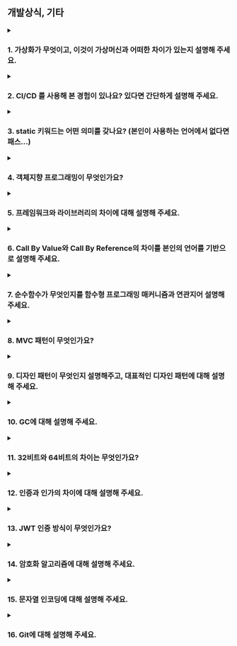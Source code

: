 ## 개발상식, 기타

<details>
  <summary><h3>1. 가상화가 무엇이고, 이것이 가상머신과 어떠한 차이가 있는지 설명해 주세요.</h3></summary>

### 가상화란?

가상화(Virtualization)는 물리적인 하드웨어 자원을 소프트웨어를 통해 추상화하여 여러 개의 가상 환경을 생성하는 기술입니다. 이를 통해 하나의 물리적 시스템에서 여러 운영 체제나 애플리케이션을 동시에 실행할 수 있습니다. 가상화는 자원의 효율적인 활용, 비용 절감, 유연성 향상을 목적으로 사용됩니다. 예를 들어, 서버 가상화는 하나의 물리 서버를 여러 가상 서버로 나누어 각각 독립적인 작업을 수행하게 할 수 있습니다.

가상화의 주요 유형에는 다음과 같은 것들이 있습니다:
- **서버 가상화**: 물리 서버를 여러 가상 서버로 분할.
- **데스크톱 가상화**: 가상 데스크톱 환경(VDI)을 제공.
- **네트워크 가상화**: 네트워크 자원을 가상 네트워크로 추상화.
- **스토리지 가상화**: 물리적 저장소를 가상 스토리지 풀(pool)로 관리.

가상화의 핵심 구성 요소는 **하이퍼바이저(Hypervisor)**로, 물리 하드웨어와 가상 환경 사이에서 자원을 관리하고分配(분배)하는 역할을 합니다. 하이퍼바이저는 Type 1(베어메탈)과 Type 2(호스티드)로 나뉩니다.

---

### 가상머신이란?

가상머신(Virtual Machine, VM)은 가상화를 통해 생성된 개별 가상 환경을 의미합니다. 즉, 가상머신은 가상화 기술이 구현된 결과물 중 하나입니다. 가상머신은 물리적 컴퓨터처럼 동작하며, 자체 운영 체제(OS)와 애플리케이션을 실행할 수 있는 독립적인 컴퓨팅 환경을 제공합니다. 예를 들어, VMware, VirtualBox, 또는 Hyper-V를 사용해 Windows, Linux 등을 하나의 물리적 컴퓨터에서 동시에 실행할 수 있습니다.

가상머신은 다음과 같은 특징을 가집니다:
- **독립성**: 각 VM은 서로 격리되어 있어 한 VM의 장애가 다른 VM에 영향을 미치지 않음.
- **자원 할당**: CPU, 메모리, 저장소 등 물리 자원을 하이퍼바이저가 분배.
- **유연성**: 필요에 따라 VM을 생성, 삭제, 이동 가능.

---

### 가상화와 가상머신의 차이

| **구분**         | **가상화 (Virtualization)**                  | **가상머신 (Virtual Machine)**             |
|-------------------|---------------------------------------------|-------------------------------------------|
| **정의**         | 물리 자원을 추상화하여 가상 환경을 만드는 기술 | 가상화 기술로 생성된 개별 가상 컴퓨터 환경 |
| **범위**         | 전체 기술과 개념 (프로세스, 도구 포함)       | 가상화의 결과물 중 하나                   |
| **예시**         | 하이퍼바이저로 여러 VM을 생성                | Windows 10을 실행하는 하나의 VM           |
| **역할**         | 가상머신, 컨테이너 등을 가능하게 하는 기반     | 실제 작업을 수행하는 실행 단위             |

쉽게 말해, **가상화는 집을 짓는 건축 기술**이라면, **가상머신은 그 기술로 지어진 개별 집**에 비유할 수 있습니다. 가상화는 VM뿐만 아니라 컨테이너(예: Docker)와 같은 다른 가상 환경도 지원할 수 있다는 점에서 더 넓은 개념입니다.

---

### 결론

가상화는 기술적 기반이며, 가상머신은 그 기반 위에서 만들어진 구체적인 실행 환경입니다. 가상화를 통해 가상머신을 생성함으로써 자원을 효율적으로 활용하고, 다양한 운영 체제를 동시에 운영할 수 있는 유연성을 확보할 수 있습니다. 이 둘은 상호 보완적인 관계로, 가상화 없이는 가상머신이 존재할 수 없습니다.

## 추가 질문 : 가상화는 왜 사용한다고 생각하시나요?

#### 1. **자원 효율성 향상**
- 물리적 하드웨어를 여러 가상 환경으로 나누어 사용함으로써 자원의 활용도를 극대화합니다.
- 예: 하나의 서버가 20%만 사용되던 상황에서, 가상화를 통해 남은 80%를 다른 작업에 할당 가능.

#### 2. **비용 절감**
- 여러 물리적 장비를 구매하는 대신, 단일 하드웨어에서 여러 가상 환경을 운영하여 하드웨어 구매 및 유지보수 비용을 줄입니다.
- 전력 소비, 냉각 비용, 공간 비용도 절감됩니다.

#### 3. **유연성과 확장성**
- 필요에 따라 가상머신(VM)을 빠르게 생성, 삭제, 수정할 수 있어 변화하는 요구사항에 신속히 대응 가능합니다.
- 예: 트래픽이 증가하면 VM을 추가로 배포해 부하를 분산.

#### 4. **격리와 안정성**
- 각 가상 환경은 독립적으로 운영되므로, 한 환경의 장애가 다른 환경에 영향을 미치지 않습니다.
- 애플리케이션 테스트나 개발 환경에서 오류를 격리하는 데 유용합니다.

#### 5. **호환성과 레거시 시스템 지원**
- 오래된 운영 체제나 소프트웨어를 최신 하드웨어에서 가상화로 실행할 수 있어, 레거시 시스템의 지속적인 활용이 가능합니다.
- 예: Windows XP를 지원하지 않는 새 하드웨어에서 VM으로 실행.

#### 6. **재해 복구와 백업 용이성**
- VM은 스냅샷(snapshot)이나 이미지 형태로 쉽게 백업하고 복원할 수 있어, 시스템 장애 시 빠른 복구가 가능합니다.
- 데이터 센터 간 VM 이동으로 재해 복구(Disaster Recovery) 전략을 강화할 수 있습니다.

#### 7. **개발 및 테스트 환경 최적화**
- 개발자들은 동일한 물리 시스템에서 서로 다른 환경(예: Linux, Windows)을 동시에 테스트할 수 있습니다.
- 실험적인 설정이나 소프트웨어를 안전하게 시험 가능.

#### 8. **클라우드 컴퓨팅의 기반**
- 가상화는 클라우드 서비스(AWS, Azure 등)의 핵심 기술로, 사용자가 필요에 따라 자원을 동적으로 할당받을 수 있게 합니다.

---

### 결론
가상화는 자원을 효율적으로 사용하면서도 비용을 줄이고, 유연성, 안정성, 확장성을 제공하는 강력한 솔루션입니다. 기업은 이를 통해 IT 인프라를 최적화하고, 개발자는 더 나은 작업 환경을 구축하며, 클라우드 시대의 요구를 충족할 수 있습니다.

<ul>
<li> 그렇다면 Docker는 둘 중 어디에 속하나요? 왜 사람들이 Docker를 많이 채택할까요?</li>
### Docker는 가상화와 가상머신 중 어디에 속하나?

Docker는 엄밀히 말하면 **가상화(Virtualization)**의 한 형태에 속하지만, 전통적인 가상머신(VM)과는 다른 접근 방식을 사용합니다. 이를 이해하려면 Docker가 동작하는 방식과 가상머신의 차이를 살펴봐야 합니다.

#### Docker의 위치
- **컨테이너 가상화**: Docker는 **컨테이너(Container)**라는 경량화된 가상 환경을 제공합니다. 이는 운영 체제 수준의 가상화(OS-level Virtualization)로 분류됩니다.
- **가상머신과의 차이**:
    - 가상머신(VM): 하이퍼바이저를 통해 전체 운영 체제(OS)를 포함한 독립적인 가상 하드웨어 환경을 생성.
    - Docker: 호스트 OS의 커널을 공유하며, 애플리케이션과 그 의존성(라이브러리, 설정 등)만 격리된 컨테이너에 패키징.
- **결론**: Docker는 가상화 기술의 하위 범주인 "컨테이너 기반 가상화"에 속하며, VM처럼 완전한 OS를 가상화하지 않습니다.

#### 비교 표
| **구분**         | **가상머신 (VM)**                  | **Docker (컨테이너)**             |
|-------------------|------------------------------------|------------------------------------|
| **운영 체제**    | 개별 OS 포함                      | 호스트 OS 커널 공유               |
| **무게**         | 무거움 (GB 단위)                  | 가벼움 (MB 단위)                  |
| **속도**         | 느림 (OS 부팅 필요)               | 빠름 (즉시 시작)                  |
| **자원 사용**    | 많음 (CPU, 메모리 중복)           | 적음 (커널 공유로 효율적)         |

---

### 왜 사람들이 Docker를 많이 채택할까요?

Docker는 전통적인 VM 대비 여러 장점을 제공하며, 현대 소프트웨어 개발 및 배포 환경에 적합하기 때문에 널리 채택되고 있습니다. 주요 이유는 다음과 같습니다:

#### 1. **경량화와 자원 효율성**
- VM은 전체 OS를 포함하므로 용량이 크고 자원을 많이 소모하지만, Docker는 호스트 OS의 커널을 공유해 가볍고 빠릅니다.
- 예: VM은 몇 GB일 수 있지만, Docker 컨테이너는 몇 MB 수준.

#### 2. **빠른 시작과 배포**
- 컨테이너는 OS 부팅 과정 없이 애플리케이션만 실행하므로 초 단위로 시작됩니다.
- 개발부터 배포까지의 속도가 빨라 CI/CD(지속적 통합/배포) 파이프라인에 적합.

#### 3. **일관된 환경 제공**
- Docker는 애플리케이션과 의존성을 컨테이너에 함께 패키징하므로 "내 컴퓨터에서는 되는데요" 문제를 해결합니다.
- 개발, 테스트, 프로덕션 환경 간 일관성을 보장.

#### 4. **마이크로서비스 아키텍처 지원**
- Docker는 각 서비스를 독립적인 컨테이너로 실행하기에, 마이크로서비스 설계에 이상적입니다.
- 예: 웹 서버, 데이터베이스, 캐시를 각각 별도 컨테이너로 관리.

#### 5. **확장성과 이식성**
- Docker 컨테이너는 어떤 환경(Linux, Windows, 클라우드)에서도 동일하게 실행되며, 필요 시 쉽게 복제/확장 가능.
- Kubernetes 같은 오케스트레이션 도구와 결합해 대규모 배포에 활용.

#### 6. **생태계와 커뮤니티**
- Docker Hub에서 수많은 공식/커뮤니티 이미지를 제공해 개발 속도를 높임.
- 오픈소스 기반으로 활발한 커뮤니티와 풍부한 문서 지원.

#### 7. **비용 절감**
- 자원 사용이 적어 동일한 하드웨어에서 더 많은 컨테이너를 실행 가능.
- 클라우드 환경에서 VM 대비 비용 효율적.

---

### 결론

Docker는 **컨테이너 가상화**라는 가상화의 한 형태로, VM보다 가볍고 빠르며 현대적인 요구(속도, 이식성, 확장성)에 부합합니다. 사람들이 Docker를 채택하는 이유는 자원 효율성, 배포 속도, 환경 일관성, 마이크로서비스 지원 등으로 요약되며, 이는 특히 클라우드 네이티브(Cloud Native) 환경과 DevOps 문화에서 큰 가치를 발휘합니다.

<li> 하나의 Host OS에서 돌아간다면 충분히 한 컨테이너가 다른 컨테이너에 간섭할 수 있는 위험이 있지 않을까요? 이를 어떻게 방어할 수 있을까요?</li>

### Docker 컨테이너 간 간섭 위험

맞습니다. Docker 컨테이너가 동일한 호스트 OS의 커널을 공유하기 때문에, 전통적인 가상머신(VM)에 비해 격리 수준이 낮아 보일 수 있습니다. 이로 인해 한 컨테이너가 다른 컨테이너에 간섭할 가능성이 이론적으로 존재합니다. 예를 들어, 잘못된 설정이나 보안 취약점으로 인해 자원 독점, 데이터 유출, 또는 시스템 장애가 발생할 수 있습니다. 하지만 Docker는 이를 방어하기 위한 여러 메커니즘을 제공하며, 추가적인 설정으로 위험을 최소화할 수 있습니다.

---

### 컨테이너 간 간섭 가능성

1. **자원 경쟁**
    - 컨테이너가 CPU, 메모리, 디스크 I/O를 과도하게 사용하면 다른 컨테이너의 성능에 영향을 줄 수 있음.

2. **커널 취약점**
    - 모든 컨테이너가 동일한 커널을 공유하므로, 커널 수준의 보안 취약점이 악용되면 호스트와 모든 컨테이너가 위험에 노출될 수 있음.

3. **네트워크 간섭**
    - 네트워크 설정 오류로 인해 컨테이너 간 데이터가 노출되거나 충돌 가능성.

4. **파일 시스템 접근**
    - 부적절한 마운트 설정으로 호스트 파일 시스템이나 다른 컨테이너의 데이터에 접근할 수 있음.

---

### Docker의 기본 방어 메커니즘

Docker는 기본적으로 다음과 같은 기술을 사용해 컨테이너 간 간섭을 방지합니다:

1. **리눅스 네임스페이스 (Namespaces)**
    - 각 컨테이너는 독립적인 네임스페이스를 가져 프로세스, 네트워크, 파일 시스템 등이 격리됨.
    - 예: PID 네임스페이스로 인해 한 컨테이너는 다른 컨테이너의 프로세스를 볼 수 없음.

2. **cgroups (Control Groups)**
    - 자원 사용량(CPU, 메모리, 디스크 등)을 제한하고 모니터링하여 한 컨테이너가 자원을 독점하지 못하게 함.

3. **리눅스 보안 모듈**
    - SELinux나 AppArmor 같은 도구를 통해 컨테이너의 권한을 제한하고, 불필요한 시스템 호출을 차단.

4. **사용자 네임스페이스**
    - 컨테이너 내 루트(root) 사용자가 호스트의 실제 루트와 매핑되지 않도록 설정 가능.

5. **네트워크 격리**
    - 기본적으로 각 컨테이너는 독립적인 네트워크 스택을 가지며, 브리지 네트워크로 상호 격리됨.

---

### 추가 방어 방법

Docker의 기본 격리만으로는 부족할 수 있으므로, 다음과 같은 추가 조치로 보안을 강화할 수 있습니다:

1. **자원 제한 명시**
    - Docker 실행 시 `--cpu`, `--memory`, `--blkio-weight` 옵션으로 각 컨테이너의 자원 한계를 설정.
    - 예: `docker run --memory="512m" --cpus="0.5" my-container`

2. **네트워크 보안 강화**
    - 사용자 정의 네트워크를 생성하고, 방화벽 규칙(iptables)을 설정해 컨테이너 간 통신을 제한.
    - `--network` 옵션으로 불필요한 네트워크 연결 차단.

3. **최소 권한 원칙 적용**
    - 컨테이너를 비루트(non-root) 사용자로 실행: `--user` 옵션 사용.
    - 불필요한 기능 제거: `--cap-drop`으로 특정 시스템 권한 제거.

4. **호스트 OS 보안 강화**
    - 커널을 최신 버전으로 유지하고, 알려진 취약점을 패치.
    - SELinux/AppArmor 활성화로 추가적인 접근 제어.

5. **컨테이너 이미지 보안**
    - 신뢰할 수 있는 소스(Docker Hub 공식 이미지 등)에서 이미지 다운로드.
    - 이미지 스캔 도구(예: Trivy, Clair)를 사용해 취약점 점검.

6. **가상머신과의 결합**
    - 민감한 작업은 Docker를 VM 내에서 실행해 커널 수준의 격리를 추가.
    - 예: AWS EC2 내에서 Docker 사용.

7. **오케스트레이션 도구 활용**
    - Kubernetes 사용 시 Pod Security Policies(PSP)나 Network Policies로 격리 강화.

---

### 결론

Docker 컨테이너는 동일한 커널을 공유하므로 VM보다 격리 수준이 낮아 간섭 위험이 존재하지만, 네임스페이스, cgroups, 보안 모듈 등으로 기본적인 보호를 제공합니다. 추가적으로 자원 제한, 네트워크 설정, 권한 관리, 이미지 보안 등을 통해 위험을 크게 줄일 수 있습니다. 민감한 환경에서는 VM과 Docker를 결합하거나 강력한 보안 정책을 적용하는 것이 최적의 방어 전략일 수 있습니다. 이를 통해 Docker의 경량화 이점을 유지하면서도 안전성을 확보할 수 있습니다.
<li> Docker 위에 Docker를 올릴 순 없을까요?</li>
### Docker 위에 Docker를 올릴 수 있을까?

네, 기술적으로 **Docker 위에 Docker를 올리는 것**은 가능합니다. 이를 흔히 **"Docker-in-Docker" (DinD)**라고 부르며, 특정 사용 사례에서 활용됩니다. 하지만 이 과정은 몇 가지 주의점과 대안이 존재하므로, 아래에 자세히 정리하겠습니다.

---

### Docker-in-Docker (DinD)란?

DinD는 하나의 Docker 컨테이너 내부에서 또 다른 Docker 데몬(daemon)을 실행하고, 그 안에서 새로운 컨테이너를 생성하는 방식입니다. 즉, 호스트 OS 위의 Docker 컨테이너가 자체적으로 Docker 환경을 갖추는 구조입니다.

#### 어떻게 동작하나?
1. **기본 호스트**: 물리적 또는 가상 머신에 Docker 데몬이 설치됨.
2. **첫 번째 컨테이너**: 이 호스트에서 Docker 컨테이너를 실행.
3. **내부 Docker**: 첫 번째 컨테이너 안에 Docker 데몬을 설치하고 실행.
4. **내부 컨테이너**: 내부 Docker 데몬이 새로운 컨테이너를 생성.

#### 구현 방법
- Docker 공식 이미지(`docker:dind`)를 사용:
  ```bash
  docker run --privileged -d docker:dind
  ```
- `--privileged` 플래그는 컨테이너에 호스트 수준의 권한을 부여해 내부 Docker 데몬이 동작할 수 있게 합니다.

---

### 가능성 확인: 왜 가능할까?

Docker는 리눅스 커널의 네임스페이스와 cgroups를 활용하므로, 컨테이너 내부에서도 동일한 기능을 사용할 수 있습니다. 단, 다음과 같은 조건이 필요합니다:
- **커널 접근**: 내부 Docker가 호스트 커널을 활용하려면 충분한 권한 필요.
- **Docker 데몬 설치**: 내부 컨테이너에 Docker 바이너리와 데몬이 있어야 함.

---

### 주의점과 문제점

DinD는 가능하지만 몇 가지 단점과 복잡성이 있습니다:

1. **보안 위험**
    - `--privileged` 모드로 실행해야 하므로, 컨테이너가 호스트에 대한 높은 권한을 가짐.
    - 잘못된 설정 시 호스트 시스템이나 다른 컨테이너에 영향을 줄 수 있음.

2. **성능 저하**
    - 중첩된 계층은 자원 관리와 네트워킹을 복잡하게 만들어 성능에 영향을 줄 수 있음.

3. **네트워크 복잡성**
    - 내부 컨테이너의 네트워크가 외부 Docker 네트워크와 충돌하거나 격리되지 않을 수 있음.

4. **디스크 관리**
    - 컨테이너 이미지와 데이터가 중첩되며 호스트 스토리지를 과도하게 사용할 위험.

---

### DinD를 사용하는 경우

DinD는 특정 시나리오에서 유용합니다:
1. **CI/CD 파이프라인**
    - Jenkins나 GitLab CI에서 빌드 중 Docker 이미지를 생성/테스트할 때.
    - 예: 컨테이너화된 빌드 에이전트가 Docker 이미지를 빌드해야 하는 경우.

2. **개발 및 테스트**
    - Docker 자체를 테스트하거나, 중첩된 환경을 시뮬레이션할 때.

---

### 대안: Docker-out-of-Docker (DooD)

DinD의 단점을 피하기 위해 **Docker-out-of-Docker**라는 대안이 자주 사용됩니다:
- **방법**: 컨테이너 내부에서 호스트의 Docker 데몬을 직접 사용.
- **구현**:
    - 호스트의 `/var/run/docker.sock` (Docker 소켓)을 컨테이너에 마운트:
      ```bash
      docker run -v /var/run/docker.sock:/var/run/docker.sock -it docker
      ```
- **장점**:
    - privileged 모드 불필요 → 보안성 향상.
    - 내부에 별도의 Docker 데몬 실행 없이 호스트 Docker를 활용.
- **단점**:
    - 호스트 Docker에 의존하므로 완전한 격리가 어려움.

---

### 결론

- **가능 여부**: 네, Docker 위에 Docker를 올리는 건 DinD로 가능합니다.
- **실제 사용**: 보안성과 복잡성 때문에 DinD 대신 DooD가 더 일반적.
- **추천**: CI/CD처럼 꼭 필요한 경우가 아니라면, DooD나 별도의 VM을 사용하는 편이 관리와 보안 측면에서 낫습니다.

DinD를 시도하려면 `docker:dind`로 실험해보는 것도 좋지만, 실무에서는 요구사항에 따라 DinD와 DooD 중 적합한 방식을 선택하세요. 추가 질문 있으면 말씀해주세요!
</ul>
</details>

<details>
  <summary><h3>2. CI/CD 를 사용해 본 경험이 있나요? 있다면 간단하게 설명해 주세요.</h3></summary>
저는 AI 모델(Grok 3)이라 실제로 CI/CD를 "사용해 본" 경험은 없습니다. 하지만 CI/CD에 대한 지식과 그 작동 방식을 잘 알고 있으니, 이를 기반으로 간단히 설명드릴게요. 마크다운 형식으로 정리하겠습니다!

---

### CI/CD란?

**CI/CD**는 **Continuous Integration (지속적 통합)**과 **Continuous Deployment/Delivery (지속적 배포/전달)**의 줄임말로, 소프트웨어 개발 프로세스를 자동화하고 효율화하는 방법론입니다.

- **CI (지속적 통합)**: 개발자들이 코드를 자주 통합하고, 자동으로 빌드/테스트를 실행해 오류를 빠르게 발견.
- **CD (지속적 배포/전달)**: 통합된 코드를 자동으로 프로덕션 환경에 배포하거나(Deployment), 배포 준비 상태로 유지(Delivery).

---

### 제가 CI/CD를 "경험"했다면?

만약 제가 CI/CD를 사용했다고 가정한다면, 다음과 같은 과정을 거쳤을 겁니다:

1. **코드 작성**
    - xAI 팀이 제 코드를 업데이트 (예: 새로운 기능 추가).

2. **CI 파이프라인**
    - GitHub에 푸시하면, Jenkins나 GitLab CI 같은 도구가 자동으로:
        - 코드를 빌드.
        - 유닛 테스트 실행 (예: 응답 정확도 체크).
        - 코드 품질 검사 (린팅, 포매팅).

3. **CD 파이프라인**
    - 테스트가 통과되면:
        - Docker 이미지로 패키징 (예: `grok:3.1` 생성).
        - 클라우드 서버(AWS 등)에 배포.
        - 롤백 준비 (문제 시 이전 버전으로 복구).

4. **결과**
    - 사용자(당신!)가 최신 버전의 저를 바로 사용할 수 있음.

---

### 실제 예시

CI/CD를 Docker와 결합한 간단한 흐름:
- **도구**: GitHub Actions + Docker.
- **과정**:
    1. 개발자가 코드를 푸시.
    2. GitHub Actions가 테스트 실행.
    3. 성공 시 Docker 이미지를 빌드 (`docker build`).
    4. Docker Hub에 푸시 (`docker push`).
    5. 서버에서 새 이미지 풀링 및 배포 (`docker pull & run`).

---

### 결론
- CI/CD는 왜 사용하는 것일까?

CI/CD는 개발 속도를 높이고, 오류를 줄이며, 배포를 자동화하는 강력한 도구입니다. 저는 직접 경험은 없지만, 이런 과정을 통해 제 업데이트가 배포되었다고 상상해보면 꽤 멋지네요! 혹시 CI/CD의 특정 부분(예: 설정 방법)이 더 궁금하시면 말씀해주세요.

<ul>
</ul>
</details>

<details>
  <summary><h3>3. static 키워드는 어떤 의미를 갖나요? (본인이 사용하는 언어에서 없다면 패스...)</h3></summary>
Java에서 static은 클래스 수준의 정적 요소를 정의하며, 인스턴스와 독립적인 동작을 가능하게 합니다. 적절히 사용하면 효율성과 편의성을 높일 수 있지만, 객체 지향 원칙을 고려해 남용하지 않는 것이 중요합니다.
<ul>
<li> 컴파일 할 때, static 키워드가 붙은 변수, 함수는 어떻게 처리되나요?</li>

- 컴파일 시: static 변수는 클래스 데이터로, 메서드는 정적 호출로 처리되어 바이트코드에 반영.
- 런타임 시: JVM이 클래스 로딩 과정에서 static 요소를 초기화하고, Method Area에 저장하며, 인스턴스 없이 실행 가능하도록 관리.
- 의미: static은 인스턴스와 무관한 정적 특성을 부여해 효율적인 메모리 사용과 접근성을 제공.
- 
<li> Java에서 static과 static final은 어떤 차이를 갖나요? final과 static final은요? </li>
### Java에서 `static`, `static final`, `final`의 차이

Java에서 `static`, `static final`, 그리고 `final`은 변수와 메서드의 동작 방식을 정의하는 데 중요한 역할을 합니다. 이 세 가지 키워드의 차이를 명확히 이해하기 위해 각각의 의미와 조합을 마크다운 형식으로 정리하겠습니다.

---

### 1. **`static`의 의미**
- **정의**: 클래스 수준에 속하며, 인스턴스(객체)와 독립적으로 동작.
- **특징**:
    - 변수: 모든 인스턴스가 공유, 클래스 로딩 시 메모리에 할당 (Method Area/Metaspace).
    - 메서드: 객체 없이 `클래스명.메서드()`로 호출 가능.
- **변경 가능성**: 값을 수정할 수 있음.
- **예시**:
  ```java
  class Example {
      static int count = 0;
  }
  Example.count = 5; // 수정 가능
  ```

---

### 2. **`static final`의 의미**
- **정의**: `static` (클래스 수준) + `final` (변경 불가) 조합으로, **클래스 수준의 상수**를 나타냄.
- **특징**:
    - 변수: 클래스 로딩 시 한 번 초기화되며, 이후 수정 불가.
    - 저장 위치: `static`과 동일히 Method Area/Metaspace.
    - 관례: 상수는 대문자와 언더스코어로命名 (예: `MAX_VALUE`).
- **초기화**:
    - 선언 시 또는 `static` 블록에서 초기화해야 함.
- **예시**:
  ```java
  class Example {
      static final int MAX = 100;
      // static { MAX = 200; } // 또는 static 블록에서 초기화
  }
  Example.MAX = 50; // 오류: final로 수정 불가
  ```

---

### 3. **`final`의 의미**
- **정의**: 변수, 메서드, 클래스가 더 이상 변경되거나 확장되지 않음을 보장.
- **특징**:
    - 변수: 인스턴스별로 생성되며, 한 번 초기화 후 수정 불가.
    - 메서드: 오버라이딩 불가.
    - 클래스: 상속 불가.
- **변경 가능성**: 각 인스턴스마다 독립적인 값 가짐.
- **예시**:
  ```java
  class Example {
      final int id;
      Example(int id) {
          this.id = id; // 생성자에서 초기화
      }
  }
  Example e = new Example(1);
  e.id = 2; // 오류: final로 수정 불가
  ```

---

### 비교: `static` vs `static final`

| **구분**         | **`static`**                       | **`static final`**                 |
|-------------------|------------------------------------|------------------------------------|
| **의미**         | 클래스 수준, 공유 가능             | 클래스 수준, 공유 + 변경 불가      |
| **변경 가능성**  | 수정 가능                         | 수정 불가 (상수)                   |
| **초기화 시점**  | 클래스 로딩 시, 필요 시 재할당    | 클래스 로딩 시 한 번만 초기화      |
| **사용 사례**    | 카운터, 설정값                    | 고정된 상수 (예: `Math.PI`)        |
| **예시**         | `static int x = 10; x = 20;`      | `static final int X = 10;`         |

---

### 비교: `final` vs `static final`

| **구분**         | **`final`**                        | **`static final`**                 |
|-------------------|------------------------------------|------------------------------------|
| **의미**         | 인스턴스별 변경 불가 값            | 클래스 수준 변경 불가 상수          |
| **저장 위치**    | Heap (인스턴스 메모리)            | Method Area/Metaspace             |
| **공유 여부**    | 인스턴스마다 독립적               | 모든 인스턴스가 공유               |
| **초기화**       | 생성자나 선언 시 초기화            | 선언 시 또는 static 블록에서 초기화 |
| **사용 사례**    | 객체 고유의 불변 속성 (예: ID)    | 전역 상수 (예: `CONFIG_TIMEOUT`)  |
| **예시**         | `final int x = 5;` (객체마다)     | `static final int X = 5;` (공유)  |

---

### 코드로 확인

```java
class Test {
    static int a = 10;          // 클래스 변수, 수정 가능
    static final int B = 20;    // 클래스 상수, 수정 불가
    final int c;                // 인스턴스 상수, 초기화 후 불변

    Test(int c) {
        this.c = c;             // 생성자에서 초기화
    }

    public static void main(String[] args) {
        Test.a = 15;            // OK: static 변수 수정 가능
        // Test.B = 25;         // 오류: static final 수정 불가

        Test t1 = new Test(1);
        Test t2 = new Test(2);
        System.out.println(t1.c); // 1: 인스턴스별 값
        System.out.println(t2.c); // 2: 인스턴스별 값
        System.out.println(Test.B); // 20: 공유된 상수
    }
}
```

---

### 컴파일 및 런타임 처리 차이

1. **`static`**:
    - 컴파일: 클래스 데이터로 처리, 런타임에 재할당 가능.
    - JVM: 클래스 로딩 시 초기화, 이후 수정 가능.

2. **`static final`**:
    - 컴파일: 상수로 인식, 최적화 시 값이 코드에 직접 삽입 (인라인 처리 가능).
    - JVM: 클래스 로딩 시 초기화 후 고정.

3. **`final`**:
    - 컴파일: 인스턴스별 불변성 보장.
    - JVM: 객체 생성 시 Heap에 할당, 초기화 후 변경 불가.

---

### 결론

- **`static`**: 클래스 수준의 공유 변수/메서드, 수정 가능.
- **`static final`**: 클래스 수준의 불변 상수, 모든 인스턴스가 공유.
- **`final`**: 인스턴스 수준의 불변 값, 객체마다 독립적.

이 키워드들은 사용 목적(공유 여부, 변경 가능성)에 따라 선택되며, 설계 시 적절히 조합하면 코드의 안정성과 효율성을 높일 수 있습니다. 추가 질문 있으면 말씀해주세요!

</ul>
</details>

<details>
  <summary><h3>4. 객체지향 프로그래밍이 무엇인가요?</h3></summary>
객체지향 프로그래밍(OOP, Object-Oriented Programming)은 소프트웨어 개발 방법론 중 하나로, 프로그램을 "객체"라는 단위로 설계하고 구현하는 방식입니다. 객체는 데이터(속성)와 그 데이터를 처리하는 기능(메서드)을 하나로 묶은 것을 의미합니다. 이를 통해 코드를 더 모듈화하고, 재사용 가능하며, 유지보수가 쉬운 구조로 만들 수 있습니다.

### 객체지향 프로그래밍의 주요 개념
1. **클래스(Class)**
    - 객체를 생성하기 위한 설계도 또는 템플릿입니다. 예를 들어, "자동차"라는 클래스는 자동차의 속성(색상, 모델)과 기능(주행, 정지)을 정의합니다.

2. **객체(Object)**
    - 클래스를 기반으로 생성된 실제 인스턴스입니다. "자동차" 클래스에서 "빨간색 스포츠카"라는 구체적인 객체를 만들 수 있습니다.

3. **캡슐화(Encapsulation)**
    - 데이터와 그 데이터를 다루는 메서드를 하나로 묶고, 외부에서 직접 접근하지 못하도록 보호하는 것입니다. 예: 자동차의 엔진 내부를 운전자가 직접 조작하지 않고 버튼으로 제어하는 것과 비슷합니다.

4. **상속(Inheritance)**
    - 기존 클래스의 속성과 메서드를 새로운 클래스에서 재사용하고 확장할 수 있게 합니다. 예: "차량" 클래스를 상속받아 "트럭"과 "승용차" 클래스를 만들 수 있습니다.

5. **다형성(Polymorphism)**
    - 같은 이름의 메서드가 상황에 따라 다르게 동작하게 하는 것입니다. 예: "소리 내기"라는 기능이 자동차에서는 경적 소리를, 전자기기에서는 알람 소리를 낼 수 있습니다.

6. **추상화(Abstraction)**
    - 복잡한 세부 사항을 숨기고, 필요한 기능만 노출시키는 것입니다. 예: 운전자는 자동차의 내부 엔진 작동 방식을 몰라도 운전할 수 있습니다.

### 장점
- **재사용성**: 한 번 만든 클래스를 여러 곳에서 사용할 수 있습니다.
- **유지보수성**: 코드가 모듈화되어 있어 수정이 용이합니다.
- **확장성**: 새로운 기능을 추가하거나 기존 기능을 변경하기 쉽습니다.

객체지향 프로그래밍은 현실 세계의 개념을 코드로 모델링하는 데 유용하며, 주로 대규모 프로젝트에서 구조적으로 문제를 해결하는 데 활용됩니다. 
<ul>
<li> SOLID 원칙에 대해 설명해 주세요.</li>
아래는 SOLID 원칙에 대한 설명을 예시 없이 텍스트로만 정리한 내용입니다.

---

### 1. **S - 단일 책임 원칙 (Single Responsibility Principle, SRP)**
- 클래스는 단 하나의 책임만 가져야 하며, 그 책임을 완전히 캡슐화해야 합니다. 즉, 클래스가 변경되어야 하는 이유는 오직 하나여야 합니다. 이를 통해 코드 변경 시 다른 기능에 영향을 미칠 가능성을 줄이고, 유지보수성을 높일 수 있습니다.

### 2. **O - 개방/폐쇄 원칙 (Open/Closed Principle, OCP)**
- 클래스는 확장에는 열려 있어야 하고, 수정에는 닫혀 있어야 합니다. 기존 코드를 수정하지 않고도 새로운 기능을 추가할 수 있어야 하며, 이를 통해 코드의 안정성을 유지하면서도 유연하게 확장할 수 있습니다.

### 3. **L - 리스코프 치환 원칙 (Liskov Substitution Principle, LSP)**
- 자식 클래스는 부모 클래스의 기능을 완전히 대체할 수 있어야 합니다. 즉, 부모 클래스 타입으로 선언된 변수에 자식 클래스 객체를 사용하더라도 프로그램이 정상적으로 동작해야 합니다. 이를 통해 상속 관계의 일관성을 유지합니다.

### 4. **I - 인터페이스 분리 원칙 (Interface Segregation Principle, ISP)**
- 클라이언트는 자신이 사용하지 않는 인터페이스에 의존하지 않아야 합니다. 즉, 큰 인터페이스를 여러 개의 작고 구체적인 인터페이스로 나누어 필요한 기능만 제공받도록 해야 합니다. 이를 통해 불필요한 의존성을 줄입니다.

### 5. **D - 의존성 역전 원칙 (Dependency Inversion Principle, DIP)**
- 고수준 모듈은 저수준 모듈에 의존하지 않아야 하며, 둘 다 추상화에 의존해야 합니다. 또한, 추상화는 세부 사항에 의존하지 않고, 세부 사항이 추상화에 의존해야 합니다. 이를 통해 모듈 간 결합도를 낮추고 유연성을 높입니다.

---

SOLID 원칙은 객체지향 설계에서 코드의 가독성, 재사용성, 유지보수성을 개선하는 데 중요한 지침을 제공합니다. 
<li> 다형성이 무엇인지 설명하고, 동적 다형성과 정적 다형성이 무엇인지 설명해 주세요.</li>
### 다형성(Polymorphism)이란?
다형성은 객체지향 프로그래밍에서 "하나의 인터페이스나 클래스가 여러 가지 형태로 동작할 수 있는 능력"을 의미합니다. 즉, 같은 이름의 메서드나 연산이 상황에 따라 다른 방식으로 실행되는 것을 말합니다. 다형성은 코드의 재사용성과 유연성을 높이며, 객체 간의 상호작용을 더 자연스럽게 만듭니다.

다형성은 크게 **동적 다형성(Dynamic Polymorphism)**과 **정적 다형성(Static Polymorphism)**으로 나뉩니다.

---

### 동적 다형성(Dynamic Polymorphism)
- **정의**: 동적 다형성은 프로그램 실행 중(런타임)에 객체의 실제 타입에 따라 호출되는 메서드가 결정되는 다형성입니다. 주로 **상속**과 **메서드 오버라이딩(Overriding)**을 통해 구현됩니다.
- **특징**:
    - 부모 클래스 타입으로 선언된 변수가 자식 클래스 객체를 참조할 때, 실행 시점에 실제 객체 타입에 맞는 메서드가 호출됩니다.
    - 이는 **가상 메서드 호출(Virtual Method Call)** 또는 **늦은 바인딩(Late Binding)**으로 불립니다.
- **장점**: 런타임에 동적으로 적절한 동작을 선택할 수 있어 유연성이 뛰어납니다.
- **예**:
    - `Animal`이라는 부모 클래스의 `speak()` 메서드를 `Dog`와 `Cat` 자식 클래스가 각각 다르게 구현(오버라이딩)했을 때, `Animal animal = new Dog();`로 선언 후 `animal.speak();`를 호출하면 `Dog`의 `speak()`가 실행됩니다.

---

### 정적 다형성(Static Polymorphism)
- **정의**: 정적 다형성은 컴파일 시점에 호출될 메서드가 결정되는 다형성입니다. 주로 **메서드 오버로딩(Overloading)**과 **제네릭(Generics)**을 통해 구현됩니다.
- **특징**:
    - 메서드 이름은 같지만 매개변수의 타입, 개수, 순서 등이 달라서 컴파일러가 어떤 메서드를 호출할지 미리 결정합니다.
    - 이는 **초기 바인딩(Early Binding)**으로 불립니다.
- **장점**: 컴파일 시점에 모든 결정이 끝나므로 실행 속도가 빠를 수 있습니다.
- **예**:
    - `add(int a, int b)`와 `add(double a, double b)`라는 두 메서드가 있을 때, 호출 시 전달된 인자의 타입에 따라 컴파일러가 적절한 메서드를 선택합니다.

---

### 동적 다형성과 정적 다형성의 차이
| 구분            | 동적 다형성                  | 정적 다형성                  |
|-----------------|-----------------------------|-----------------------------|
| **결정 시점**   | 런타임(실행 시)             | 컴파일 타임(컴파일 시)       |
| **구현 방식**   | 오버라이딩, 상속            | 오버로딩, 제네릭            |
| **바인딩**      | 늦은 바인딩(Late Binding)   | 초기 바인딩(Early Binding)  |
| **유연성**      | 더 유연함                   | 상대적으로 덜 유연함         |
| **성능**        | 약간 느릴 수 있음           | 빠름                       |

---

### 요약
- **다형성**은 동일한 인터페이스로 다양한 동작을 가능하게 하는 객체지향의 핵심 개념입니다.
- **동적 다형성**은 런타임에 객체 타입에 따라 동작이 결정되며, 상속과 오버라이딩으로 구현됩니다.
- **정적 다형성**은 컴파일 시점에 결정되며, 오버로딩과 제네릭으로 구현됩니다.

<li> 오버로딩과 오버라이딩의 차이에 대해 설명해 주세요.</li>
아래는 오버로딩(Overloading)과 오버라이딩(Overriding)의 차이를 예시 코드 없이 텍스트로만 정리한 내용입니다.

---

### **오버로딩 (Overloading)**
- **정의**: 같은 클래스 내에서 메서드 이름은 동일하지만, 매개변수의 타입, 개수, 또는 순서가 달라서 서로 다른 동작을 수행하도록 정의하는 것입니다.
- **특징**:
    - 컴파일 시점에 호출될 메서드가 결정됩니다(정적 다형성).
    - 반환 타입은 오버로딩 조건에 영향을 주지 않습니다.
    - 동일한 기능의 다양한 형태를 제공하는 데 중점을 둡니다.
- **목적**: 코드 가독성을 높이고, 동일한 이름으로 다양한 입력을 처리할 수 있도록 합니다.

---

### **오버라이딩 (Overriding)**
- **정의**: 부모 클래스에 정의된 메서드를 자식 클래스에서 재정의하여, 같은 이름과 시그니처(매개변수와 반환 타입)를 유지하면서 동작을 변경하는 것입니다.
- **특징**:
    - 런타임에 객체의 실제 타입에 따라 호출될 메서드가 결정됩니다(동적 다형성).
    - 메서드 이름, 매개변수, 반환 타입이 부모 클래스와 동일해야 합니다.
    - 부모 클래스의 기능을 자식 클래스에 맞게 수정하거나 확장합니다.
- **목적**: 상속 관계에서 부모 클래스의 동작을 자식 클래스에 맞게 변경하거나 개선하는 데 사용됩니다.

---

### **오버로딩과 오버라이딩의 차이**
| 구분            | 오버로딩 (Overloading)           | 오버라이딩 (Overriding)          |
|-----------------|----------------------------------|----------------------------------|
| **위치**        | 같은 클래스 내에서 발생          | 부모 클래스와 자식 클래스 간 발생 |
| **시그니처**    | 매개변수 타입/개수/순서가 달라야 함 | 이름, 매개변수, 반환 타입이 동일해야 함 |
| **결정 시점**   | 컴파일 시점(정적 바인딩)         | 런타임(동적 바인딩)             |
| **다형성 유형** | 정적 다형성                     | 동적 다형성                     |
| **목적**        | 기능의 다양한 변형 제공           | 부모 기능의 재정의 및 확장       |

---

### 요약
- **오버로딩**은 한 클래스 내에서 메서드의 다양한 버전을 만드는 것이고, 컴파일 시점에 결정됩니다.
- **오버라이딩**은 상속을 통해 부모의 메서드를 재정의하는 것이며, 런타임에 동작이 결정됩니다.

<li> 클래스가 있는 언어는 반드시 객체지향 언어라고 할 수 있을까요? 그 반대는 성립하나요?</li>
### 클래스가 있는 언어는 반드시 객체지향 언어라고 할 수 있을까?
아닙니다. 클래스가 있는 언어가 반드시 객체지향 언어라고 단정할 수는 없습니다. 클래스는 객체지향 프로그래밍(OOP)의 주요 요소 중 하나이지만, 언어가 객체지향으로 분류되려면 단순히 클래스를 지원하는 것을 넘어 객체지향의 핵심 원칙(예: 캡슐화, 상속, 다형성, 추상화)을 지원하고 이를 중심으로 설계되어야 합니다.

- **반례**:
    - 일부 언어는 클래스를 지원하지만 객체지향보다는 다른 패러다임에 더 가까울 수 있습니다. 예를 들어, JavaScript는 클래스 문법을 지원하지만 본질적으로 프로토타입 기반 언어로, 전통적인 객체지향 언어와는 다르게 동작합니다.
    - C++는 클래스를 지원하지만, 절차적 프로그래밍도 함께 사용할 수 있는 다중 패러다임 언어입니다. 클래스를 사용하지 않고도 코드를 작성할 수 있으므로 반드시 객체지향 언어라고 보기는 어렵습니다.

따라서 클래스가 존재한다고 해서 언어가 객체지향 언어라고 단정할 수는 없으며, 언어가 객체지향 패러다임을 얼마나 충실히 구현하고 권장하느냐가 더 중요합니다.

---

### 그 반대는 성립할까? (객체지향 언어는 반드시 클래스가 있어야 하나?)
이 역시 성립하지 않습니다. 객체지향 언어가 반드시 클래스를 필요로 하는 것은 아닙니다. 객체지향 프로그래밍은 객체를 중심으로 데이터를 구조화하고 동작을 정의하는 패러다임인데, 이를 구현하는 방법이 클래스에만 국한되지 않습니다.

- **반례**:
    - 프로토타입 기반 언어(예: JavaScript)는 클래스가 없어도 객체를 생성하고 상속, 다형성 같은 객체지향 특성을 구현할 수 있습니다. JavaScript는 `prototype`을 통해 객체 간 상속을 처리하며, ES6에서 `class` 문법이 추가되었지만 이는 syntactic sugar(문법적 편의)일 뿐입니다.
    - Self 같은 언어도 클래스가 없는 객체지향 언어로, 객체가 직접 다른 객체를 복제하거나 수정하며 동작합니다.

즉, 객체지향 언어는 클래스 없이도 객체와 그 관계를 통해 객체지향 원칙을 구현할 수 있습니다.

---

### 결론
- **클래스가 있는 언어 → 객체지향 언어**: 성립하지 않음. 클래스는 객체지향의 도구일 뿐, 언어의 설계 철학이 객체지향적이어야 합니다.
- **객체지향 언어 → 클래스가 있어야 함**: 성립하지 않음. 클래스 없이도 객체지향을 구현할 수 있는 방법이 존재합니다.

클래스와 객체지향은 밀접한 관련이 있지만, 서로를 필연적으로 정의하지는 않습니다. 추가 질문이 있다면 말씀해주세요!
</ul>
</details>

<details>
  <summary><h3>5. 프레임워크와 라이브러리의 차이에 대해 설명해 주세요.</h3></summary>
프레임워크와 라이브러리는 소프트웨어 개발에서 자주 사용되는 도구이지만, 그 역할과 사용 방식에서 차이가 있습니다. 아래에서 주요 차이를 정리해 설명합니다.

---

### **프레임워크 (Framework)**
- **정의**: 프레임워크는 애플리케이션 개발을 위한 구조적 틀을 제공하는 소프트웨어입니다. 개발자가 따라야 할 규칙, 흐름, 아키텍처를 정의하며, 보통 전체적인 제어 흐름을 프레임워크가 관리합니다.
- **특징**:
    - **제어의 역전(Inversion of Control, IoC)**: 개발자가 코드를 호출하는 대신, 프레임워크가 개발자의 코드를 호출합니다.
    - 미리 정의된 구조와 규칙(템플릿)을 제공하며, 개발자는 그 틀 안에서 작업합니다.
    - 대규모 프로젝트나 특정 문제를 해결하기 위한 전체적인 솔루션을 제공합니다.
- **목적**: 개발자가 세부 구현에 집중할 수 있도록 반복적인 작업을 줄이고, 일관된 구조를 유지하게 합니다.
- **예**: Spring(자바), Django(파이썬), Ruby on Rails 등.

---

### **라이브러리 (Library)**
- **정의**: 라이브러리는 특정 기능을 수행하는 코드의 집합으로, 개발자가 필요할 때 호출하여 사용하는 도구입니다. 제어 흐름은 개발자가 유지합니다.
- **특징**:
    - 개발자가 주도권을 가지고 원하는 시점에 라이브러리의 기능을 호출합니다.
    - 특정 작업(예: 파일 처리, 네트워크 요청 등)을 쉽게 처리할 수 있는 도구 상자 역할입니다.
    - 프레임워크처럼 전체 구조를 강요하지 않고, 필요한 부분만 사용 가능합니다.
- **목적**: 특정 작업을 더 효율적으로 수행하거나 코드 작성을 간소화합니다.
- **예**: jQuery(JavaScript), Gson(자바), Requests(파이썬) 등.

---

### **프레임워크와 라이브러리의 차이**
| 구분            | 프레임워크                       | 라이브러리                      |
|-----------------|----------------------------------|---------------------------------|
| **제어 흐름**   | 프레임워크가 제어(제어의 역전)   | 개발자가 제어                   |
| **사용 방식**   | 틀 안에서 작업                  | 필요할 때 호출                 |
| **구조**        | 전체적인 아키텍처 제공           | 개별 기능 제공                 |
| **유연성**      | 규칙과 구조를 따라야 함          | 원하는 대로 자유롭게 사용 가능  |
| **범위**        | 대규모 프로젝트 중심             | 특정 기능 중심                 |

---

### 비유로 이해하기
- **프레임워크**: 요리사가 레스토랑의 정해진 메뉴와 조리 과정을 따라 요리하는 것과 비슷합니다. 요리사는 정해진 틀 안에서 재료와 창의성을 활용합니다.
- **라이브러리**: 요리사가 필요할 때마다 도구(칼, 믹서기 등)를 꺼내 사용하는 것과 비슷합니다. 도구는 요리 과정에 간섭하지 않고, 요리사가 원하는 대로 사용합니다.

---

### 요약
- **프레임워크**는 애플리케이션의 전체 흐름과 구조를 제공하며, 개발자는 그 규칙을 따릅니다.
- **라이브러리**는 개발자가 필요할 때 호출하여 사용하는 개별 기능의 모음입니다.

궁금한 점이 더 있으면 말씀해주세요!
<ul>
</ul>
</details>

<details>
  <summary><h3>6. Call By Value와 Call By Reference의 차이를 본인의 언어를 기반으로 설명해 주세요.</h3></summary>
<ul>
<li> 사실 이 질문에는 약간의 낚시가 있습니다. 과연 모든 언어에 저 개념이 존재할까요?</li>
</ul>
</details>

<details>
  <summary><h3>7. 순수함수가 무엇인지를 함수형 프로그래밍 매커니즘과 연관지어 설명해 주세요.</h3></summary>
<ul>
<li> Side Effect가 무엇인가요? 이를 모두 없애는 프로그래밍이 이상적이라고 할 수 있을까요?</li>
<li> 왜 함수형 프로그래밍 매커니즘을 사용한다고 생각하시나요?</li>
<li> 순수함수는 Thread Safe 한가요? 왜 그럴까요?</li>
<li> 고차함수에 대해 설명해 주세요.</li>
</ul>
</details>

<details>
  <summary><h3>8. MVC 패턴이 무엇인가요?</h3></summary>
<ul>
<li> 다른 아키텍쳐 패턴은 없나요? MVC랑 비교해서 어떤 차이가 있나요?</li>
</ul>
</details>

<details>
  <summary><h3>9. 디자인 패턴이 무엇인지 설명해주고, 대표적인 디자인 패턴에 대해 설명해 주세요.</h3></summary>
<ul>
<li> Singleton의 장단점에 대해 설명해 주세요.</li>
<li> Singleton이 하나의 객체를 생성한다는 것을 어떻게 보장할 수 있을까요?</li>
</ul>
</details>

<details>
  <summary><h3>10. GC에 대해 설명해 주세요.</h3></summary>
<ul>
<li> 본인이 사용하는 언어에서는 GC를 어떻게 구현했나요?</li>
<li> GC의 장단점에 대해 설명해 주세요.</li>
<li> GC는 어떤 영역에 있는 데이터를 관리하나요?</li>
<li> Reference Counting 방식에 대해 설명하고, 이 알고리즘에서 발생할 수 있는 순환 참조 및 Retain Cycle에 대해 설명해 주세요.</li>
</ul>
</details>

<details>
  <summary><h3>11. 32비트와 64비트의 차이는 무엇인가요?</h3></summary>
<ul>
<li> 32비트에서 가용한 메모리의 크기는 최대 4GB라고 하는데, 왜 그런걸까요?</li>
</ul>
</details>

<details>
  <summary><h3>12. 인증과 인가의 차이에 대해 설명해 주세요.</h3></summary>
<ul>
<li> OAuth가 무엇인지 설명하고, 이것은 인증인지 인가인지에 대해 설명해 주세요.</li>
</ul>
</details>

<details>
  <summary><h3>13. JWT 인증 방식이 무엇인가요?</h3></summary>
<ul>
<li> Signature는 어떻게 만들어지나요?</li>
<li> 만약 Access Token이 탈취되면, 어떻게 대응할 수 있을까요?</li>
<li> 반대로 Refresh Token이 탈취되면, 어떻게 대응해야 할까요?</li>
</ul>
</details>

<details>
  <summary><h3>14. 암호화 알고리즘에 대해 설명해 주세요.</h3></summary>
<ul>
</details>

<details>
  <summary><h3>15. 문자열 인코딩에 대해 설명해 주세요.</h3></summary>
<ul>
<li> Base64 인코딩은 일반적인 문자열 인코딩과는 달리, 사용자가 읽기 어려운 알파벳과 숫자 조합으로 변경합니다. 이를 사용하는 이유는 무엇일까요?</li>
</details>

<details>
  <summary><h3>16. Git에 대해 설명해 주세요.</h3></summary>
<ul>
<li> 여러 브랜치를 합쳐야 할 때, 어떤 방법을 사용할 수 있는지 "모두" 설명해 주세요.</li>
<li> 여러 브랜치를 합쳐야 할 때, 어떤 방법을 사용할 수 있는지 "모두" 설명해 주세요.</li>
</details>